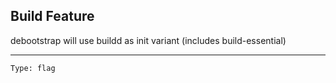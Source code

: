 ## Build Feature

<website-feature> debootstrap will use buildd as init variant (includes build-essential) </website-feature>

---

	Type: flag
